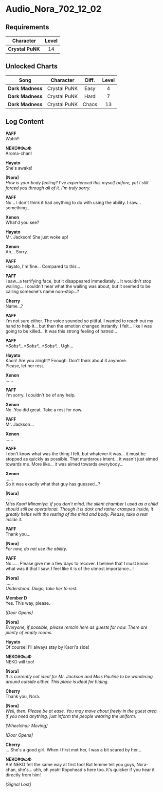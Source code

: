 # Audio_Nora_702_12_02
## Requirements
|   Character    |Level|
|----------------|:---:|
|**Crystal PuNK**| 14  |

## Unlocked Charts
|      Song      | Character  |Diff.|Level|
|----------------|:----------:|:---:|:---:|
|**Dark Madness**|Crystal PuNK|Easy |  4  |
|**Dark Madness**|Crystal PuNK|Hard |  7  |
|**Dark Madness**|Crystal PuNK|Chaos| 13  |

## Log Content
**PAFF**<br>
Wahh!!

**NEKO#ΦωΦ**<br>
Aroma\-chan!

**Hayato**<br>
She's awake!

**[Nora]**<br>
*How is your body feeling? I've experienced this myself before, yet I still forced you through all of it. I'm truly sorry.*

**PAFF**<br>
No... I don't think it had anything to do with using the ability. I saw... something...

**Xenon**<br>
What'd you see?

**Hayato**<br>
Mr. Jackson! She just woke up!

**Xenon**<br>
Ah... Sorry.

**PAFF**<br>
Hayato, I'm fine... Compared to this...

**PAFF**<br>
I saw...a terrifying face, but it disappeared immediately... It wouldn't stop wailing... I couldn't hear what the wailing was about, but it seemed to be calling someone's name non\-stop...?

**Cherry**<br>
Name...?

**PAFF**<br>
I'm not sure either. The voice sounded so pitiful. I wanted to reach out my hand to help it... but then the emotion changed instantly. I felt... like I was going to be killed... It was this strong feeling of hatred...

**PAFF**<br>
*\*Sobs\*...\*Sobs\*...\*Sobs\*...* Ugh...

**Hayato**<br>
Kaori! Are you alright? Enough. Don't think about it anymore. <br>
Please, let her rest.

**Xenon**<br>
......

**PAFF**<br>
I'm sorry. I couldn't be of any help.

**Xenon**<br>
No. You did great. Take a rest for now.

**PAFF**<br>
Mr. Jackson...

**Xenon**<br>
......

**PAFF**<br>
I don't know what was the thing I felt, but whatever it was... it must be stopped as quickly as possible. That murderous intent... it wasn't just aimed towards me. More like... it was aimed towards everybody...

**Xenon**<br>
......<br>
So it was exactly what that guy has guessed...?

**[Nora]**<br>
*……<br>
Miss Kaori Minamiya, if you don't mind, the silent chamber I used as a child should still be operational. Though it is dark and rather cramped inside, it greatly helps with the resting of the mind and body. Please, take a rest inside it.*

**PAFF**<br>
Thank you...

**[Nora]**<br>
*For now, do not use the ability.*

**PAFF**<br>
No…… Please give me a few days to recover. I believe that I must know what was it that I saw. I feel like it is of the utmost importance...!

**[Nora]**<br>
*……<br>
Understood. Daigo, take her to rest.*

**Member D**<br>
Yes. This way, please.

*\[Door Opens\]*

**[Nora]**<br>
*Everyone, if possible, please remain here as guests for now. There are plenty of empty rooms.*

**Hayato**<br>
Of course! I'll always stay by Kaori's side!

**NEKO#ΦωΦ**<br>
NEKO will too!

**[Nora]**<br>
*It is currently not ideal for Mr. Jackson and Miss Pauline to be wandering around outside either. This place is ideal for hiding.*

**Cherry**<br>
Thank you, Nora.

**[Nora]**<br>
*Well, then. Please be at ease. You may move about freely in the guest area. If you need anything, just inform the people wearing the uniform.*

*\[Wheelchair Moving\]*

*\[Door Opens\]*

**Cherry**<br>
... She's a good girl. When I first met her, I was a bit scared by her...

**NEKO#ΦωΦ**<br>
Ah! NEKO felt the same way at first too! But Iemme tell you guys, Nora\-chan, she's... uhh, oh yeah! Ropohead's here too. It's quicker if you hear it directly from him!

*[Signal Lost]*